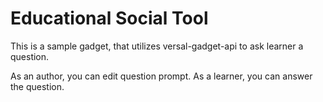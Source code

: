 # Educational Social Tool

This is a sample gadget, that utilizes versal-gadget-api to ask learner a question.

As an author, you can edit question prompt. As a learner, you can answer the question.

